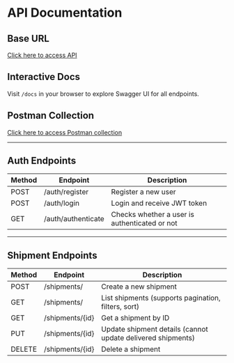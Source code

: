 # API Documentation

## Base URL
[Click here to access API](https://shipsy-shipment-tracker-1.onrender.com)


## Interactive Docs

Visit `/docs` in your browser to explore Swagger UI for all endpoints.

## Postman Collection

[Click here to access Postman collection](https://web.postman.co/workspace/My-Workspace~81b583b2-ccb1-4e74-8dc5-aeb95fde3af1/collection/36962637-a2ff1eaf-8a91-4e7f-82cc-7592bc4ba691?action=share&source=copy-link&creator=36962637)

---

## Auth Endpoints

| Method | Endpoint | Description |
|--------|---------|------------|
| POST | /auth/register | Register a new user |
| POST | /auth/login | Login and receive JWT token |
| GET  | /auth/authenticate | Checks whether a user is authenticated or not |

---

## Shipment Endpoints

| Method | Endpoint | Description |
|--------|---------|------------|
| POST   | /shipments/ | Create a new shipment |
| GET    | /shipments/ | List shipments (supports pagination, filters, sort) |
| GET    | /shipments/{id} | Get a shipment by ID |
| PUT    | /shipments/{id} | Update shipment details (cannot update delivered shipments) |
| DELETE | /shipments/{id} | Delete a shipment |
